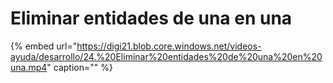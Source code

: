 # Eliminar entidades de una en una

{% embed url="https://digi21.blob.core.windows.net/videos-ayuda/desarrollo/24.%20Eliminar%20entidades%20de%20una%20en%20una.mp4" caption="" %}

